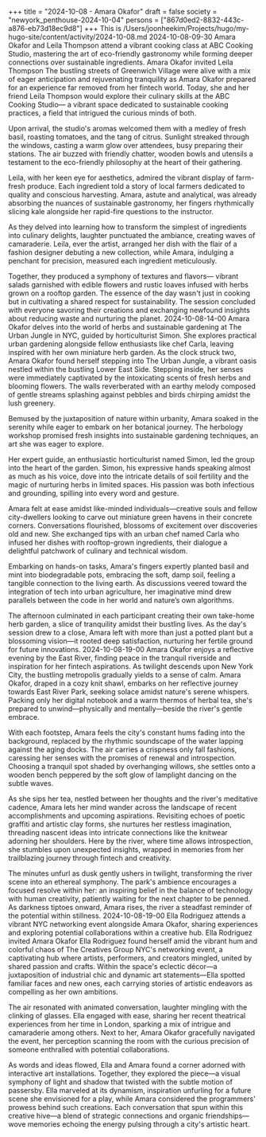 +++
title = "2024-10-08 - Amara Okafor"
draft = false
society = "newyork_penthouse-2024-10-04"
persons = ["867d0ed2-8832-443c-a876-eb73d18ec9d8"]
+++
This is /Users/joonheekim/Projects/hugo/my-hugo-site/content/activity/2024-10-08.md
2024-10-08-09-30
Amara Okafor and Leila Thompson attend a vibrant cooking class at ABC Cooking Studio, mastering the art of eco-friendly gastronomy while forming deeper connections over sustainable ingredients.
Amara Okafor invited Leila Thompson
The bustling streets of Greenwich Village were alive with a mix of eager anticipation and rejuvenating tranquility as Amara Okafor prepared for an experience far removed from her fintech world. Today, she and her friend Leila Thompson would explore their culinary skills at the ABC Cooking Studio— a vibrant space dedicated to sustainable cooking practices, a field that intrigued the curious minds of both.

Upon arrival, the studio's aromas welcomed them with a medley of fresh basil, roasting tomatoes, and the tang of citrus. Sunlight streaked through the windows, casting a warm glow over attendees, busy preparing their stations. The air buzzed with friendly chatter, wooden bowls and utensils a testament to the eco-friendly philosophy at the heart of their gathering.

Leila, with her keen eye for aesthetics, admired the vibrant display of farm-fresh produce. Each ingredient told a story of local farmers dedicated to quality and conscious harvesting. Amara, astute and analytical, was already absorbing the nuances of sustainable gastronomy, her fingers rhythmically slicing kale alongside her rapid-fire questions to the instructor.

As they delved into learning how to transform the simplest of ingredients into culinary delights, laughter punctuated the ambiance, creating waves of camaraderie. Leila, ever the artist, arranged her dish with the flair of a fashion designer debuting a new collection, while Amara, indulging a penchant for precision, measured each ingredient meticulously.

Together, they produced a symphony of textures and flavors— vibrant salads garnished with edible flowers and rustic loaves infused with herbs grown on a rooftop garden. The essence of the day wasn't just in cooking but in cultivating a shared respect for sustainability. The session concluded with everyone savoring their creations and exchanging newfound insights about reducing waste and nurturing the planet.
2024-10-08-14-00
Amara Okafor delves into the world of herbs and sustainable gardening at The Urban Jungle in NYC, guided by horticulturist Simon. She explores practical urban gardening alongside fellow enthusiasts like chef Carla, leaving inspired with her own miniature herb garden.
As the clock struck two, Amara Okafor found herself stepping into The Urban Jungle, a vibrant oasis nestled within the bustling Lower East Side. Stepping inside, her senses were immediately captivated by the intoxicating scents of fresh herbs and blooming flowers. The walls reverberated with an earthy melody composed of gentle streams splashing against pebbles and birds chirping amidst the lush greenery.

Bemused by the juxtaposition of nature within urbanity, Amara soaked in the serenity while eager to embark on her botanical journey. The herbology workshop promised fresh insights into sustainable gardening techniques, an art she was eager to explore.

Her expert guide, an enthusiastic horticulturist named Simon, led the group into the heart of the garden. Simon, his expressive hands speaking almost as much as his voice, dove into the intricate details of soil fertility and the magic of nurturing herbs in limited spaces. His passion was both infectious and grounding, spilling into every word and gesture.

Amara felt at ease amidst like-minded individuals—creative souls and fellow city-dwellers looking to carve out miniature green havens in their concrete corners. Conversations flourished, blossoms of excitement over discoveries old and new. She exchanged tips with an urban chef named Carla who infused her dishes with rooftop-grown ingredients, their dialogue a delightful patchwork of culinary and technical wisdom.

Embarking on hands-on tasks, Amara's fingers expertly planted basil and mint into biodegradable pots, embracing the soft, damp soil, feeling a tangible connection to the living earth. As discussions veered toward the integration of tech into urban agriculture, her imaginative mind drew parallels between the code in her world and nature’s own algorithms.

The afternoon culminated in each participant creating their own take-home herb garden, a slice of tranquility amidst their bustling lives. As the day's session drew to a close, Amara left with more than just a potted plant but a blossoming vision—it rooted deep satisfaction, nurturing her fertile ground for future innovations.
2024-10-08-19-00
Amara Okafor enjoys a reflective evening by the East River, finding peace in the tranquil riverside and inspiration for her fintech aspirations.
As twilight descends upon New York City, the bustling metropolis gradually yields to a sense of calm. Amara Okafor, draped in a cozy knit shawl, embarks on her reflective journey towards East River Park, seeking solace amidst nature's serene whispers. Packing only her digital notebook and a warm thermos of herbal tea, she's prepared to unwind—physically and mentally—beside the river's gentle embrace.

With each footstep, Amara feels the city's constant hums fading into the background, replaced by the rhythmic soundscape of the water lapping against the aging docks. The air carries a crispness only fall fashions, caressing her senses with the promises of renewal and introspection. Choosing a tranquil spot shaded by overhanging willows, she settles onto a wooden bench peppered by the soft glow of lamplight dancing on the subtle waves.

As she sips her tea, nestled between her thoughts and the river's meditative cadence, Amara lets her mind wander across the landscape of recent accomplishments and upcoming aspirations. Revisiting echoes of poetic graffiti and artistic clay forms, she nurtures her restless imagination, threading nascent ideas into intricate connections like the knitwear adorning her shoulders. Here by the river, where time allows introspection, she stumbles upon unexpected insights, wrapped in memories from her trailblazing journey through fintech and creativity. 

The minutes unfurl as dusk gently ushers in twilight, transforming the river scene into an ethereal symphony. The park's ambience encourages a focused resolve within her: an inspiring belief in the balance of technology with human creativity, patiently waiting for the next chapter to be penned. As darkness tiptoes onward, Amara rises, the river a steadfast reminder of the potential within stillness.
2024-10-08-19-00
Ella Rodriguez attends a vibrant NYC networking event alongside Amara Okafor, sharing experiences and exploring potential collaborations within a creative hub.
Ella Rodriguez invited Amara Okafor
Ella Rodriguez found herself amid the vibrant hum and colorful chaos of The Creatives Group NYC's networking event, a captivating hub where artists, performers, and creators mingled, united by shared passion and crafts. Within the space's eclectic décor—a juxtaposition of industrial chic and dynamic art statements—Ella spotted familiar faces and new ones, each carrying stories of artistic endeavors as compelling as her own ambitions. 

The air resonated with animated conversation, laughter mingling with the clinking of glasses. Ella engaged with ease, sharing her recent theatrical experiences from her time in London, sparking a mix of intrigue and camaraderie among others. Next to her, Amara Okafor gracefully navigated the event, her perception scanning the room with the curious precision of someone enthralled with potential collaborations.

As words and ideas flowed, Ella and Amara found a corner adorned with interactive art installations. Together, they explored the piece—a visual symphony of light and shadow that twisted with the subtle motion of passersby. Ella marveled at its dynamism, inspiration unfurling for a future scene she envisioned for a play, while Amara considered the programmers' prowess behind such creations. Each conversation that spun within this creative hive—a blend of strategic connections and organic friendships—wove memories echoing the energy pulsing through a city's artistic heart.
